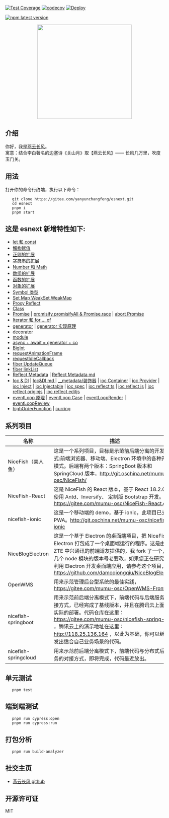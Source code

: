 [![Test Coverage](https://github.com/yanyunchangfeng/learn-esnext/actions/workflows/test.yml/badge.svg)](https://github.com/yanyunchangfeng/learn-esnext/actions/workflows/test.yml/?query=branch:main) [![codecov](https://codecov.io/gh/yanyunchangfeng/learn-esnext/branch/main/graph/badge.svg)](https://codecov.io/gh/yanyunchangfeng/learn-esnext) [![Deploy](https://github.com/yanyunchangfeng/learn-esnext/workflows/Deploy/badge.svg)](https://github.com/yanyunchangfeng/learn-esnext/actions/workflows/deploy.yml)

[![npm latest version](https://img.shields.io/npm/v/learn-esnext/latest.svg)](https://www.npmjs.com/package/learn-esnext)

<p align="center">
    <img width="300" src="src/assets/img/yanyunchangfeng.png">
</p>

## 介绍

你好，我是[燕云长风](https://yanyunchangfeng.github.io)。  
 寓意：结合李白著名的边塞诗《关山月》取【燕云长风】—— 长风几万里，吹度玉门关。

## 用法

打开你的命令行终端，执行以下命令：

```
   git clone https://gitee.com/yanyunchangfeng/esnext.git
   cd esnext
   pnpm i
   pnpm start
```

## 这是 esnext 新增特性如下:

- [let 和 const](src/app/lesson1/index.ts)
- [解构赋值](src/app/lesson2/index.ts)
- [正则的扩展](src/app/lesson3/index.ts)
- [字符串的扩展](src/app/lesson4/index.ts)
- [Number 和 Math](src/app/lesson5/index.ts)
- [数组的扩展](src/app/lesson6/index.ts)
- [函数的扩展](src/app/lesson7/index.ts)
- [对象的扩展](src/app/lesson8/index.ts)
- [Symbol 类型](src/app/lesson9/index.ts)
- [Set Map WeakSet WeakMap](src/app/lesson10/index.ts)
- [Proxy Reflect ](src/app/lesson11/index.ts)
- [Class](src/app/lesson12/index.ts)
- [Promise](src/app/lesson13/index.ts) | [promisify promisifyAll & Promise.race](src/app/lesson13/promisify.ts) | [abort Promise](src/app/lesson13/abort.ts)
- [Iterator 和 for ... of](src/app/lesson14/index.ts)
- [generator](src/app/lesson15/index.ts) | [generator 实现原理](src/app/lesson15/generator.ts)
- [decorator](src/app/lesson16/index.ts)
- [module](src/app/lesson17/index.ts)
- [async + await = generator + co](src/app/lesson18/index.ts)
- [BigInt](src/app/lesson19/index.ts)
- [requestAnimationFrame](src/app/lesson21/index.ts)
- [requestIdleCallback](src/app/lesson22/index.ts)
- [fiber UpdateQueue](src/app/lesson23/index.ts)
- [fiber linkList ](src/app/lesson24/index.ts)
- [Reflect Metadata](src/app/lesson25/index.ts) | [Reflect Metadata md ](src/app/lesson25/index.md)
- [Ioc & DI](src/app/lesson26/index.ts) | [Ioc&DI md ](src/app/lesson26/index.md) | [\_\_metadata/装饰器](src/app/ioc/index.ts) | [ioc Container](src/app/ioc/container.ts) | [ioc Provider](src/app/ioc/provider.ts) | [ioc Inject](src/app/ioc/inject.ts) | [ioc Injectable](src/app/ioc/injectable.ts) | [ioc spec](src/app/ioc/index.spec.ts) | [ioc reflect ts](src/app/reflect/index.ts) | [ioc reflect js](src/app/reflect/index.js) | [ioc reflect originjs](src/app/reflect/originIndex.js) | [ioc reflect editjs](src/app/reflect/editIndex.js)
- [eventLoop 原理](src/app/lesson27/index.ts) | [eventLoop Case](src/app/lesson27/eventLoop.ts) | [eventLoopRender](src/app/lesson27/eventLoopRender.ts) | [eventLoopReview](src/app/lesson27/eventLoopReview.ts)
- [highOrderFunction](src/app//lesson28/index.ts) | [curring](src/app/lesson28/curring.ts)

## 系列项目

| 名称 | 描述 |
| --- | --- |
| NiceFish（美人鱼） | 这是一个系列项目，目标是示范前后端分离的开发模式:前端浏览器、移动端、Electron 环境中的各种开发模式。后端有两个版本：SpringBoot 版本和 SpringCloud 版本，http://git.oschina.net/mumu-osc/NiceFish/ |
| NiceFish-React | 这是 NiceFish 的 React 版本，基于 React 18.2.0 ，使用 Antd、Inversify、 定制版 Bootstrap 开发。 https://gitee.com/mumu-osc/NiceFish-React.git |
| nicefish-ionic | 这是一个移动端的 demo，基于 ionic，此项目已支持 PWA。http://git.oschina.net/mumu-osc/nicefish-ionic |
| NiceBlogElectron | 这是一个基于 Electron 的桌面端项目，把 NiceFish 用 Electron 打包成了一个桌面端运行的程序。这是由 ZTE 中兴通讯的前端道友提供的，我 fork 了一个，有几个 node 模块的版本号老要改，如果您正在研究如何利用 Electron 开发桌面端应用，请参考这个项目，https://github.com/damoqiongqiu/NiceBlogElectron |
| OpenWMS | 用来示范管理后台型系统的最佳实践，https://gitee.com/mumu-osc/OpenWMS-Frontend |
| nicefish-springboot | 用来示范前后端分离模式下，前端代码与后端服务的对接方式，已经完成了基线版本，并且在腾讯云上面做了实际的部署。代码仓库在这里： https://gitee.com/mumu-osc/nicefish-spring-boot ，腾讯云上的演示地址在这里： http://118.25.136.164 ，以此为基础，你可以继续开发出适合自己业务场景的代码。 |
| nicefish-springcloud | 用来示范前后端分离模式下，前端代码与分布式后端服务的对接方式，即将完成，代码最近放出。 |

## 单元测试

```
   pnpm test
```

## 端到端测试

```
   pnpm run cypress:open
   pnpm run cypress:run
```

## 打包分析

```
   pnpm run build-analyzer
```

## 社交主页

- [燕云长风 github](https://github.com/yanyunchangfeng)

## 开源许可证

MIT
